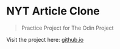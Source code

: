 # NYT Article Clone
> Practice Project for The Odin Project


Visit the project here: [github.io](https://billi0ns.github.io/NYT_article_clone/)
